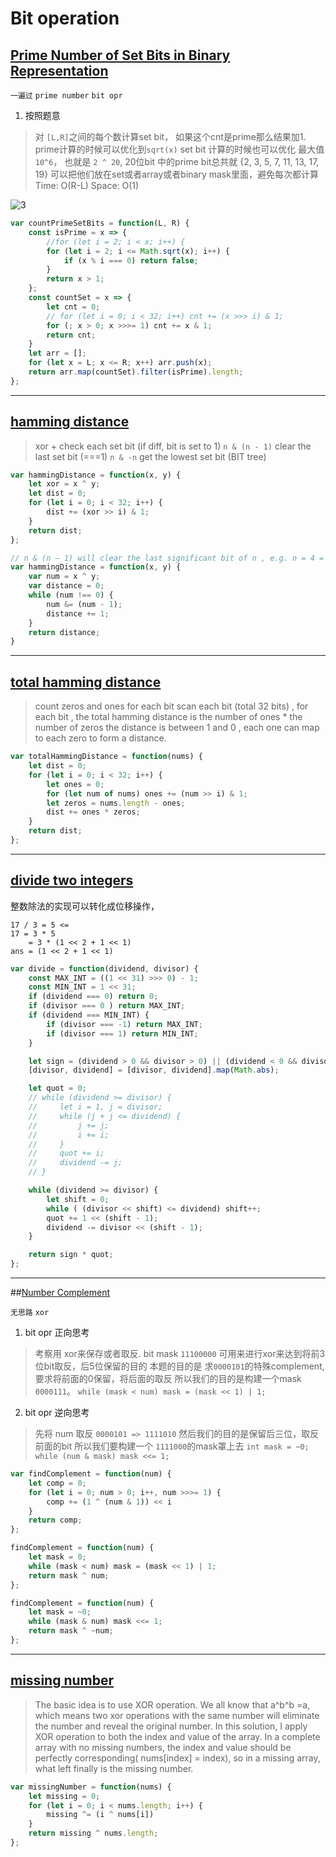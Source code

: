 # Bit operation

## [Prime Number of Set Bits in Binary Representation](https://leetcode.com/problems/prime-number-of-set-bits-in-binary-representation/description/)

`一遍过` `prime number` `bit opr`

1. 按照题意
>对 `[L,R]`之间的每个数计算set bit， 如果这个cnt是prime那么结果加1.
>prime计算的时候可以优化到`sqrt(x)`
>set bit 计算的时候也可以优化
> 最大值 `10^6`， 也就是 `2 ^ 20`, 20位bit 中的prime bit总共就 {2, 3, 5, 7, 11, 13, 17, 19} 可以把他们放在set或者array或者binary mask里面，避免每次都计算
>Time: O(R-L)
>Space: O(1)

![3](./images/3.png)

```javascript
var countPrimeSetBits = function(L, R) {
    const isPrime = x => {
        //for (let i = 2; i < x; i++) {
        for (let i = 2; i <= Math.sqrt(x); i++) {
            if (x % i === 0) return false;
        }
        return x > 1;
    };
    const countSet = x => {
        let cnt = 0;
        // for (let i = 0; i < 32; i++) cnt += (x >>> i) & 1;
        for (; x > 0; x >>>= 1) cnt += x & 1;
        return cnt;
    }
    let arr = [];
    for (let x = L; x <= R; x++) arr.push(x);
    return arr.map(countSet).filter(isPrime).length;
};
```
---
## [hamming distance](https://leetcode.com/problems/hamming-distance/description/)

> xor + check each set bit (if diff, bit is set to 1)
> `n & (n - 1)` clear the last set bit (===1)
> `n & -n` get the lowest set bit (BIT tree)

```javascript
var hammingDistance = function(x, y) {
    let xor = x ^ y;
    let dist = 0;
    for (let i = 0; i < 32; i++) {
        dist += (xor >> i) & 1;
    }
    return dist;
};

// n & (n – 1) will clear the last significant bit of n , e.g. n = 4 = 100 -> 100 ^ 011 = 000
var hammingDistance = function(x, y) {
    var num = x ^ y;
    var distance = 0;
    while (num !== 0) {
        num &= (num - 1);
        distance += 1;
    }
    return distance;
}
```
---
## [total hamming distance](https://leetcode.com/problems/total-hamming-distance/description/)

> count zeros and ones for each bit
> scan each bit (total 32 bits) , for each bit , the total hamming distance is the number of ones * the number of zeros
> the distance is between 1 and 0 , each one can map to each zero to form a distance.

```javascript
var totalHammingDistance = function(nums) {
    let dist = 0;
    for (let i = 0; i < 32; i++) {
        let ones = 0;
        for (let num of nums) ones += (num >> i) & 1;
        let zeros = nums.length - ones;
        dist += ones * zeros;
    }
    return dist;
};
```
---
## [divide two integers](https://leetcode.com/problems/divide-two-integers/description/)

整数除法的实现可以转化成位移操作，
```
17 / 3 = 5 <=
17 = 3 * 5
    = 3 * (1 << 2 + 1 << 1)
ans = (1 << 2 + 1 << 1)
```

```javascript
var divide = function(dividend, divisor) {
    const MAX_INT = ((1 << 31) >>> 0) - 1;
    const MIN_INT = 1 << 31;
    if (dividend === 0) return 0;
    if (divisor === 0 ) return MAX_INT;
    if (dividend === MIN_INT) {
        if (divisor === -1) return MAX_INT;
        if (divisor === 1) return MIN_INT;
    }

    let sign = (dividend > 0 && divisor > 0) || (dividend < 0 && divisor < 0) ? 1 : -1;
    [divisor, dividend] = [divisor, dividend].map(Math.abs);

    let quot = 0;
    // while (dividend >= divisor) {
    //     let i = 1, j = divisor;
    //     while (j + j <= dividend) {
    //         j += j;
    //         i += i;
    //     }
    //     quot += i;
    //     dividend -= j;
    // }

    while (dividend >= divisor) {
        let shift = 0;
        while ( (divisor << shift) <= dividend) shift++;
        quot += 1 << (shift - 1);
        dividend -= divisor << (shift - 1);
    }

    return sign * quot;
};
```
---
##[Number Complement](https://leetcode.com/problems/number-complement/description/)

`无思路` `xor`

1. bit opr 正向思考
> 考察用 xor来保存或者取反.
> bit mask `11100000` 可用来进行xor来达到将前3位bit取反，后5位保留的目的
> 本题的目的是 求`0000101`的特殊complement, 要求将前面的0保留，将后面的取反
> 所以我们的目的是构建一个mask `0000111`。
> `while (mask < num) mask = (mask << 1) | 1;`
2. bit opr 逆向思考
> 先将 num 取反 `0000101 => 1111010`
> 然后我们的目的是保留后三位，取反前面的bit
> 所以我们要构建一个 `1111000`的mask罩上去
> `int mask = ~0;        `
> `while (num & mask) mask <<= 1;`

```javascript
var findComplement = function(num) {
    let comp = 0;
    for (let i = 0; num > 0; i++, num >>>= 1) {
        comp += (1 ^ (num & 1)) << i
    }
    return comp;
};

findComplement = function(num) {
    let mask = 0;
    while (mask < num) mask = (mask << 1) | 1;
    return mask ^ num;
};

findComplement = function(num) {
    let mask = ~0;
    while (mask & num) mask <<= 1;
    return mask ^ ~num;
};
```
---

## [missing number](https://leetcode.com/problems/missing-number/description/)

> The basic idea is to use XOR operation. We all know that a^b^b =a, which means two xor operations with the same number will eliminate the number and reveal the original number.
> In this solution, I apply XOR operation to both the index and value of the array. In a complete array with no missing numbers, the index and value should be perfectly corresponding( nums[index] = index), so in a missing array, what left finally is the missing number.

```javascript
var missingNumber = function(nums) {
    let missing = 0;
    for (let i = 0; i < nums.length; i++) {
        missing ^= (i ^ nums[i])
    }
    return missing ^ nums.length;
};
```
